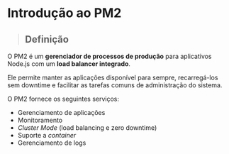 # Introdução ao PM2

> ## **Definição**

O PM2 é um **gerenciador de processos de produção** para aplicativos Node.js com um **load balancer integrado**.

Ele permite manter as aplicações disponível para sempre, recarregá-los sem downtime e facilitar as tarefas comuns de administração do sistema.

O PM2 fornece os seguintes serviços:

- Gerenciamento de aplicações
- Monitoramento
- _Cluster Mode_ (load balancing e zero downtime)
- Suporte a _container_
- Gerenciamento de logs
